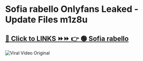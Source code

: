 
 # Sofia rabello Onlyfans Leaked - Update Files m1z8u

## <h2><a href="https://clipsfans.com/Sofia_rabello&ref=git">🔗 Click to LINKS ⏩⏩ 👉 🟢 Sofia rabello </a></h2>

<a href="https://clipsfans.com/Sofia_rabello&ref=git" rel="nofollow" data-target="animated-image.originalLink"><img src="https://i.ibb.co.com/xMMVF88/686577567.gif" alt="Viral Video Original" style="max-width: 100%; display: inline-block;" data-target="animated-image.originalImage"></a>

